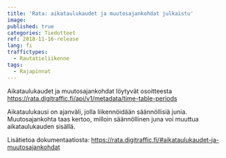 ```yaml
---
title: 'Rata: aikataulukaudet ja muutosajankohdat julkaistu'
image:
published: true
categories: Tiedotteet
ref: 2018-11-16-release
lang: fi
traffictypes:
  - Rautatieliikenne
tags:
  - Rajapinnat
---
```


Aikataulukaudet ja muutosajankohdat löytyvät osoitteesta
https://rata.digitraffic.fi/api/v1/metadata/time-table-periods

Aikataulukausi on ajanväli, jolla liikennöidään säännöllisiä junia.
Muutosajankohta taas kertoo, milloin säännöllinen juna voi muuttua
aikataulukauden sisällä.

Lisätietoa dokumentaatiosta:
https://rata.digitraffic.fi/#aikataulukaudet-ja-muutosajankohdat
